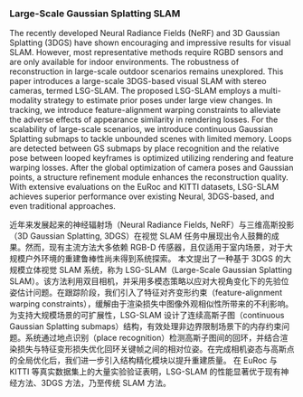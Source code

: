 ### Large-Scale Gaussian Splatting SLAM

The recently developed Neural Radiance Fields (NeRF) and 3D Gaussian Splatting (3DGS) have shown encouraging and impressive results for visual SLAM. However, most representative methods require RGBD sensors and are only available for indoor environments. The robustness of reconstruction in large-scale outdoor scenarios remains unexplored. This paper introduces a large-scale 3DGS-based visual SLAM with stereo cameras, termed LSG-SLAM. The proposed LSG-SLAM employs a multi-modality strategy to estimate prior poses under large view changes. In tracking, we introduce feature-alignment warping constraints to alleviate the adverse effects of appearance similarity in rendering losses. For the scalability of large-scale scenarios, we introduce continuous Gaussian Splatting submaps to tackle unbounded scenes with limited memory. Loops are detected between GS submaps by place recognition and the relative pose between looped keyframes is optimized utilizing rendering and feature warping losses. After the global optimization of camera poses and Gaussian points, a structure refinement module enhances the reconstruction quality. With extensive evaluations on the EuRoc and KITTI datasets, LSG-SLAM achieves superior performance over existing Neural, 3DGS-based, and even traditional approaches.

近年来发展起来的神经辐射场（Neural Radiance Fields, NeRF）与三维高斯投影（3D Gaussian Splatting, 3DGS）在视觉 SLAM 任务中展现出令人鼓舞的成果。然而，现有主流方法大多依赖 RGB-D 传感器，且仅适用于室内场景，对于大规模户外环境的重建鲁棒性尚未得到系统探索。
本文提出了一种基于 3DGS 的大规模立体视觉 SLAM 系统，称为 LSG-SLAM（Large-Scale Gaussian Splatting SLAM）。该方法利用双目相机，并采用多模态策略以应对大视角变化下的先验位姿估计问题。在跟踪阶段，我们引入了特征对齐变形约束（feature-alignment warping constraints），缓解由于渲染损失中图像外观相似性所带来的不利影响。
为支持大规模场景的可扩展性，LSG-SLAM 设计了连续高斯子图（continuous Gaussian Splatting submaps）结构，有效处理非边界限制场景下的内存约束问题。系统通过地点识别（place recognition）检测高斯子图间的回环，并结合渲染损失与特征变形损失优化回环关键帧之间的相对位姿。在完成相机姿态与高斯点的全局优化后，我们进一步引入结构精化模块以提升重建质量。
在 EuRoc 与 KITTI 等真实数据集上的大量实验验证表明，LSG-SLAM 的性能显著优于现有神经方法、3DGS 方法，乃至传统 SLAM 方法。
